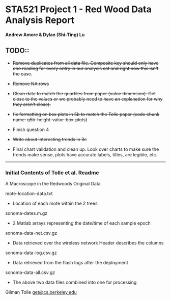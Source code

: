 # STA521 Project 1 - Red Wood Data Analysis Report
#### Andrew Amore & Dylan (Shi-Ting) Lu

## TODO::
- ~~Remove duplicates from all data file. Composite key should only have one reading for every entry in our analysis set and right now this isn't the case.~~

- ~~Remove NA rows~~

- ~~Clean data to match the quartiles from paper (value dimension). Get close to the values or we probably need to have an explanation for why they aren't close).~~

- ~~fix formatting on box plots in 5b to match the Tolle paper (code chunk name: q5b-height-value-box-plots)~~

- Finish question 4

- ~~Write about interesting trends in 3c~~

- Final chart validation and clean up. Look over charts to make sure the trends make sense, plots have accurate labels, titles, are legible, etc.


***
### Initial Contents of Tolle et al. Readme
A Macroscope in the Redwoods
Original Data

mote-location-data.txt
  - Location of each mote within the 2 trees

sonoma-dates.m.gz 
  - 2 Matlab arrays representing the date/time of each sample epoch

sonoma-data-net.csv.gz
  - Data retrieved over the wireless network
    Header describes the columns

sonoma-data-log.csv.gz
  - Data retrieved from the flash logs after the deployment

sonoma-data-all.csv.gz
  - The above two data files combined into one for processing

Gilman Tolle
<get@cs.berkeley.edu>